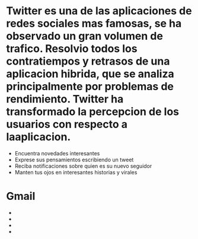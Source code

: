 
# Twitter es una de las aplicaciones de redes sociales mas famosas, se ha observado un gran volumen de trafico. Resolvio todos los contratiempos y retrasos de una aplicacion hibrida, que se analiza principalmente por problemas de rendimiento. Twitter ha transformado la percepcion de los usuarios con respecto a laaplicacion.
- Encuentra novedades interesantes
- Exprese sus pensamientos escribiendo un tweet
- Reciba notificaciones sobre quien es su nuevo seguidor
- Manten tus ojos en interesantes historias y virales

# Gmail
-
-
-
-
